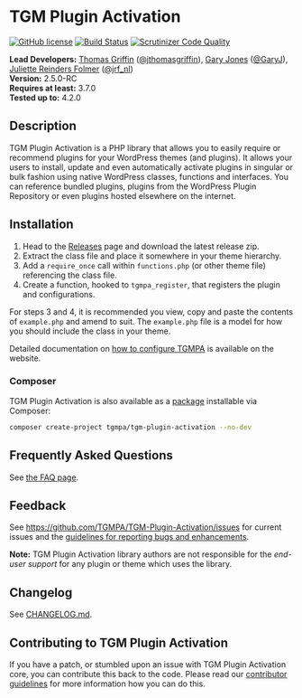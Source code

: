 # TGM Plugin Activation
[![GitHub license](https://img.shields.io/badge/license-GPLv2-blue.svg)](https://raw.githubusercontent.com/TGMPA/TGM-Plugin-Activation/develop/LICENSE.md)
[![Build Status](https://travis-ci.org/TGMPA/TGM-Plugin-Activation.svg?branch=develop)](https://travis-ci.org/TGMPA/TGM-Plugin-Activation)
[![Scrutinizer Code Quality](https://scrutinizer-ci.com/g/TGMPA/TGM-Plugin-Activation/badges/quality-score.png?b=develop)](https://scrutinizer-ci.com/g/TGMPA/TGM-Plugin-Activation/?branch=develop)


**Lead Developers:**
[Thomas Griffin](https://github.com/thomasgriffin) ([@jthomasgriffin](https://twitter.com/jthomasgriffin)), [Gary Jones](https://github.com/GaryJones) ([@GaryJ](https://twitter.com/GaryJ)), [Juliette Reinders Folmer](https://github.com/jrfnl) ([@jrf_nl](https://twitter.com/jrf_nl))  
**Version:** 2.5.0-RC  
**Requires at least:** 3.7.0  
**Tested up to:** 4.2.0  

## Description

TGM Plugin Activation is a PHP library that allows you to easily require or recommend plugins for your WordPress themes (and plugins). It allows your users to install, update and even automatically activate plugins in singular or bulk fashion using native WordPress classes, functions and interfaces. You can reference bundled plugins, plugins from the WordPress Plugin Repository or even plugins hosted elsewhere on the internet.

## Installation

1. Head to the [Releases](https://github.com/TGMPA/TGM-Plugin-Activation/releases) page and download the latest release zip.
2. Extract the class file and place it somewhere in your theme hierarchy.
3. Add a `require_once` call within `functions.php` (or other theme file) referencing the class file.
4. Create a function, hooked to `tgmpa_register`, that registers the plugin and configurations.

For steps 3 and 4, it is recommended you view, copy and paste the contents of `example.php`
and amend to suit. The `example.php` file is a model for how you should include the class in your theme.

Detailed documentation on [how to configure TGMPA](http://tgmpluginactivation.com/configuration/) is available on the website.

### Composer

TGM Plugin Activation is also available as a [package](https://packagist.org/packages/tgmpa/tgm-plugin-activation) installable via Composer:

~~~sh
composer create-project tgmpa/tgm-plugin-activation --no-dev
~~~

## Frequently Asked Questions

See [the FAQ page](http://tgmpluginactivation.com/faq/).

## Feedback

See https://github.com/TGMPA/TGM-Plugin-Activation/issues for current issues and the [guidelines for reporting bugs and enhancements](https://github.com/TGMPA/TGM-Plugin-Activation/wiki/Guidelines-for-reporting-bugs).

__Note:__ TGM Plugin Activation library authors are not responsible for the *end-user support* for any plugin or theme which uses the library.

## Changelog

See [CHANGELOG.md](CHANGELOG.md).

## Contributing to TGM Plugin Activation

If you have a patch, or stumbled upon an issue with TGM Plugin Activation core, you can contribute this back to the code. Please read our [contributor guidelines](CONTRIBUTING.md) for more information how you can do this.

